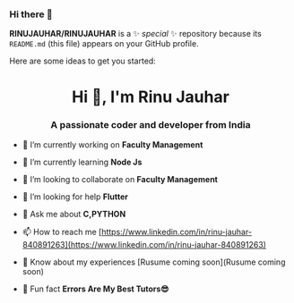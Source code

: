 ### Hi there 👋


**RINUJAUHAR/RINUJAUHAR** is a ✨ _special_ ✨ repository because its `README.md` (this file) appears on your GitHub profile.

Here are some ideas to get you started:
<h1 align="center">Hi 👋, I'm Rinu Jauhar</h1>
<h3 align="center">A passionate coder and developer from India</h3>

- 🔭 I’m currently working on **Faculty Management**

- 🌱 I’m currently learning **Node Js**

- 👯 I’m looking to collaborate on **Faculty Management**

- 🤝 I’m looking for help **Flutter**

- 💬 Ask me about **C,PYTHON**

- 📫 How to reach me  [https://www.linkedin.com/in/rinu-jauhar-840891263](https://www.linkedin.com/in/rinu-jauhar-840891263)

- 📄 Know about my experiences [Rusume coming soon](Rusume coming soon)

- 🤯 Fun fact **Errors Are My Best Tutors😎**


